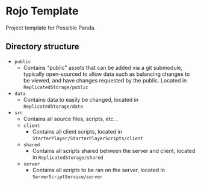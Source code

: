 # Rojo Template
Project template for Possible Panda.

## Directory structure
- `public`
  - Contains "public" assets that can be added via a git submodule, typically open-sourced to allow data such as balancing changes to be viewed, and have changes requested by the public. Located in `ReplicatedStorage/public`
- `data`
  - Contains data to easily be changed, located in `ReplicatedStorage/data`
- `src`
  - Contains all source files, scripts, etc...
  - `client`
    - Contains all client scripts, located in `StarterPlayer/StarterPlayerScripts/client`
  - `shared`
    - Contains all scripts shared between the server and client, located in `ReplicatedStorage/shared`
  - `server`
    - Contains all scripts to be ran on the server, located in `ServerScriptService/server`